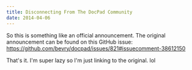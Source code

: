 ```yaml
---
title: Disconnecting From The DocPad Community
date: 2014-04-06
---
```

So this is something like an official announcement. The original announcement can be found on this GitHub issue: https://github.com/bevry/docpad/issues/821#issuecomment-38612150

That's it. I'm super lazy so I'm just linking to the original. lol

